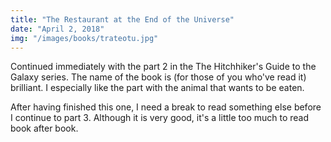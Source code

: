 ```yaml
---
title: "The Restaurant at the End of the Universe"
date: "April 2, 2018"
img: "/images/books/trateotu.jpg"
---
```

Continued immediately with the part 2 in the The Hitchhiker's Guide to the Galaxy series. The name of the book is (for those of you who've read it) brilliant. I especially like the part with the animal that wants to be eaten.

After having finished this one, I need a break to read something else before I continue to part 3. Although it is very good, it's a little too much to read book after book.